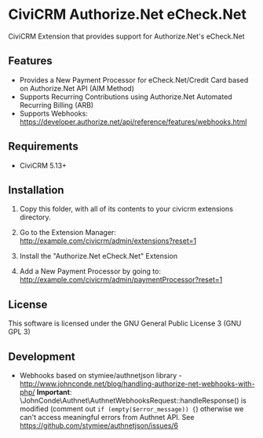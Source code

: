 CiviCRM Authorize.Net eCheck.Net
==============================

CiviCRM Extension that provides support for Authorize.Net's eCheck.Net

Features
--------
* Provides a New Payment Processor for eCheck.Net/Credit Card based on Authorize.Net API (AIM Method)
* Supports Recurring Contributions using Authorize.Net Automated Recurring Billing (ARB)
* Supports Webhooks: https://developer.authorize.net/api/reference/features/webhooks.html

Requirements
------------

 * CiviCRM 5.13+

## Installation
1. Copy this folder, with all of its contents to your civicrm extensions directory.

2. Go to the Extension Manager: http://example.com/civicrm/admin/extensions?reset=1

3. Install the "Authorize.Net eCheck.Net" Extension

4. Add a New Payment Processor by going to: http://example.com/civicrm/admin/paymentProcessor?reset=1

## License
This software is licensed under the GNU General Public License 3 (GNU GPL 3)

## Development

* Webhooks based on stymiee/authnetjson library - http://www.johnconde.net/blog/handling-authorize-net-webhooks-with-php/
  **Important**: \JohnConde\Authnet\AuthnetWebhooksRequest::handleResponse() is modified (comment out `if (empty($error_message)) {`) otherwise we can't access meaningful errors from Authnet API.
  See <https://github.com/stymiee/authnetjson/issues/6>

